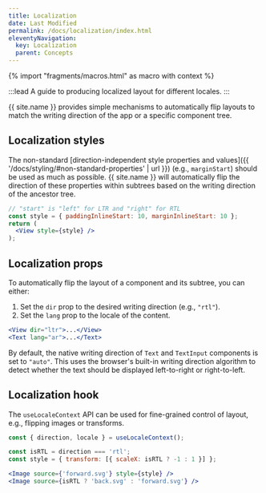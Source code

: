 ```yaml
---
title: Localization
date: Last Modified
permalink: /docs/localization/index.html
eleventyNavigation:
  key: Localization
  parent: Concepts
---
```


{% import "fragments/macros.html" as macro with context %}

:::lead
A guide to producing localized layout for different locales.
:::

{{ site.name }} provides simple mechanisms to automatically flip layouts to match the writing direction of the app or a specific component tree.


## Localization styles

The non-standard [direction-independent style properties and values]({{ '/docs/styling/#non-standard-properties' | url }}) (e.g., `marginStart`) should be used as much as possible. {{ site.name }} will automatically flip the direction of these properties within subtrees based on the writing direction of the ancestor tree.

```jsx
// "start" is "left" for LTR and "right" for RTL
const style = { paddingInlineStart: 10, marginInlineStart: 10 };
return (
  <View style={style} />
);
```

## Localization props

To automatically flip the layout of a component and its subtree, you can either:

1. Set the `dir` prop to the desired writing direction (e.g., `"rtl"`).
2. Set the `lang` prop to the locale of the content.

```jsx
<View dir="ltr">...</View>
<Text lang="ar">...</Text>
```

By default, the native writing direction of `Text` and `TextInput` components is set to `"auto"`. This uses the browser's built-in writing direction algorithm to detect whether the text should be displayed left-to-right or right-to-left.

## Localization hook

The `useLocaleContext` API can be used for fine-grained control of layout, e.g., flipping images or transforms.

```jsx
const { direction, locale } = useLocaleContext();

const isRTL = direction === 'rtl';
const style = { transform: [{ scaleX: isRTL ? -1 : 1 }] };

<Image source={'forward.svg'} style={style} />
<Image source={isRTL ? 'back.svg' : 'forward.svg'} />
```
